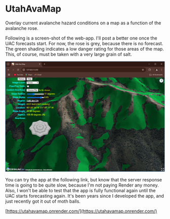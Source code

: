 # UtahAvaMap

Overlay current avalanche hazard conditions on a map as a function of the avalanche rose.

Following is a screen-shot of the web-app.  I'll post a better one once the UAC forecasts start.
For now, the rose is grey, because there is no forecast.  The green shading indicates a low danger
rating for those areas of the map.  This, of course, must be taken with a very large grain of salt.

![snapshot](https://github.com/spencerparkin/UtahAvaMap/blob/master/screen_shot.png?raw=true)

You can try the app at the following link, but know that the server response time is going to
be quite slow, because I'm not paying Render any money.  Also, I won't be able to test that the
app is fully functional again until the UAC starts forecasting again.  It's been years since I
developed the app, and just recently got it out of moth balls.

[https://utahavamap.onrender.com/](https://utahavamap.onrender.com/)